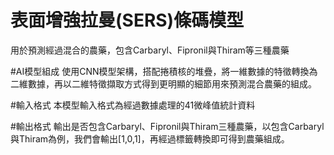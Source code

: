 # 表面增強拉曼(SERS)條碼模型
用於預測經過混合的農藥，包含Carbaryl、Fipronil與Thiram等三種農藥

#AI模型組成
使用CNN模型架構，搭配捲積核的堆疊，將一維數據的特徵轉換為二維數據，再以二維特徵擷取方式得到更明顯的細節用來預測混合農藥的組成。

#輸入格式
本模型輸入格式為經過數據處理的41微峰值統計資料

#輸出格式
輸出是否包含Carbaryl、Fipronil與Thiram三種農藥，以包含Carbaryl與Thiram為例，我們會輸出[1,0,1]，再經過標籤轉換即可得到農藥組成。